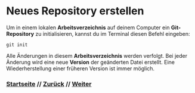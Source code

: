 # Neues Repository erstellen

Um in einem lokalen **Arbeitsverzeichnis** auf deinem Computer ein **Git-Repository** zu initialisieren, kannst du im Terminal diesen Befehl eingeben:

```
git init
```

Alle Änderungen in diesem **Arbeitsverzeichnis** werden verfolgt. Bei jeder Änderung wird eine neue **Version** der geänderten Datei erstellt. Eine Wiederherstellung einer früheren Version ist immer möglich.


### [Startseite](index.md) // [Zurück](git.md) // [Weiter](remote.md)
